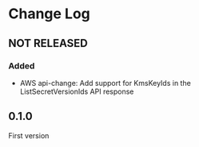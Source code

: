 # Change Log

## NOT RELEASED

### Added

- AWS api-change: Add support for KmsKeyIds in the ListSecretVersionIds API response

## 0.1.0

First version
